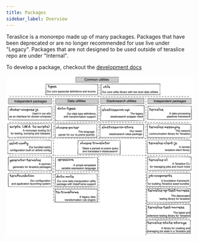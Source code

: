 ```yaml
---
title: Packages
sidebar_label: Overview
---
```


Teraslice is a monorepo made up of many packages. Packages that have been deprecated or are no longer recommended for use live under "Legacy". Packages that are not designed to be used outside of teraslice repo are under "Internal".

To develop a package, checkout the [development docs](./development/overview.md)

![Teraslice Packages Visual](assets/teraslice-packages.png)
